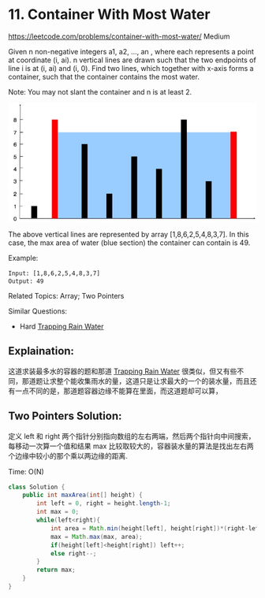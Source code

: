 # 11. Container With Most Water
<https://leetcode.com/problems/container-with-most-water/>
Medium


Given n non-negative integers a1, a2, ..., an , where each represents a point at coordinate (i, ai). n vertical lines are drawn such that the two endpoints of line i is at (i, ai) and (i, 0). Find two lines, which together with x-axis forms a container, such that the container contains the most water.

Note: You may not slant the container and n is at least 2.

![alt text](../resources/11_question.jpg)

The above vertical lines are represented by array [1,8,6,2,5,4,8,3,7]. In this case, the max area of water (blue section) the container can contain is 49.

Example:

    Input: [1,8,6,2,5,4,8,3,7]
    Output: 49

Related Topics: Array; Two Pointers

Similar Questions: 
* Hard [Trapping Rain Water](https://leetcode.com/problems/trapping-rain-water/)

## Explaination: 
这道求装最多水的容器的题和那道 [Trapping Rain Water](https://leetcode.com/problems/trapping-rain-water/) 很类似，但又有些不同，那道题让求整个能收集雨水的量，这道只是让求最大的一个的装水量，而且还有一点不同的是，那道题容器边缘不能算在里面，而这道题却可以算，

## Two Pointers Solution: 
定义 left 和 right 两个指针分别指向数组的左右两端，然后两个指针向中间搜索，每移动一次算一个值和结果 max 比较取较大的，容器装水量的算法是找出左右两个边缘中较小的那个乘以两边缘的距离.

Time: O(N)

```java
class Solution {
    public int maxArea(int[] height) {
        int left = 0, right = height.length-1;
        int max = 0;
        while(left<right){
            int area = Math.min(height[left], height[right])*(right-left);
            max = Math.max(max, area);
            if(height[left]<height[right]) left++;
            else right--;
        }
        return max;
    }
}
```